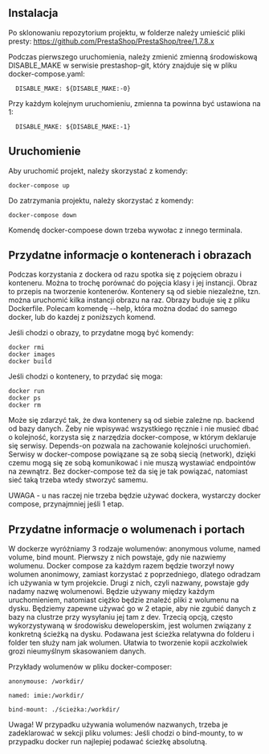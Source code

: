 Instalacja
--------

Po sklonowaniu repozytorium projektu, w folderze należy umieścić pliki presty:
https://github.com/PrestaShop/PrestaShop/tree/1.7.8.x

Podczas pierwszego uruchomienia, należy zmienić zmienną środowiskową DISABLE_MAKE w serwisie prestashop-git, który znajduje się w pliku docker-compose.yaml:

      DISABLE_MAKE: ${DISABLE_MAKE:-0}
Przy każdym kolejnym uruchomieniu, zmienna ta powinna być ustawiona na 1:

      DISABLE_MAKE: ${DISABLE_MAKE:-1}


Uruchomienie
--------

Aby uruchomić projekt, należy skorzystać z komendy:

    docker-compose up
Do zatrzymania projektu, należy skorzystać z komendy:

    docker-compose down

Komendę docker-compoese down trzeba wywołac z innego terminala.

Przydatne informacje o kontenerach i obrazach
--------

Podczas korzystania z dockera od razu spotka się z pojęciem obrazu i konteneru. Można to trochę porównać do pojęcia klasy i jej instancji. Obraz to przepis na tworzenie kontenerów. Kontenery są od siebie niezależne, tzn. można uruchomić kilka instancji obrazu na raz. Obrazy buduje się z pliku Dockerfile. Polecam komendę --help, która można dodać do samego docker, lub do kazdej z poniższych komend.

Jeśli chodzi o obrazy, to przydatne mogą być komendy:

    docker rmi
    docker images
    docker build
  
Jeśli chodzi o kontenery, to przydać się moga:

    docker run
    docker ps
    docker rm

Może się zdarzyć tak, że dwa kontenery są od siebie zależne np. backend od bazy danych. Żeby nie wpisywać wszystkiego ręcznie i nie musieć dbać o kolejność, korzysta się z narzędzia docker-compose, w którym deklaruje się serwisy. Depends-on pozwala na zachowanie kolejności uruchomień. Serwisy w docker-compose powiązane są ze sobą siecią (network), dzięki czemu mogą się ze sobą komunikować i nie muszą wystawiać endpointów na zewnątrz. Bez docker-compose też da się je tak powiązać, natomiast sieć taką trzeba wtedy stworzyć samemu.

UWAGA - u nas raczej nie trzeba będzie używać dockera, wystarczy docker compose, przynajmniej jeśli 1 etap.

Przydatne informacje o wolumenach i portach
--------

W dockerze wyróżniamy 3 rodzaje wolumenów: anonymous volume, named volume, bind mount.
Pierwszy z nich powstaje, gdy nie nazwiemy wolumenu. Docker compose za każdym razem będzie tworzył nowy wolumen anonimowy, zamiast korzystać z poprzedniego, dlatego odradzam ich używania w tym projekcie.
Drugi z nich, czyli nazwany, powstaje gdy nadamy nazwę wolumenowi. Będzie używany między każdym uruchomieniem, natomiast ciężko będzie znaleźć pliki z wolumenu na dysku. Będziemy zapewne używać go w 2 etapie, aby nie zgubić danych z bazy na clustrze przy wysyłaniu jej tam z dev.
Trzecią opcją, często wykorzystywaną w środowisku deweloperskim, jest wolumen związany z konkretną ścieżką na dysku. Podawana jest ścieżka relatywna do folderu i folder ten służy nam jak wolumen. Ułatwia to tworzenie kopii aczkolwiek grozi nieumyślnym skasowaniem danych.

Przykłady wolumenów w pliku docker-composer:

    anonymouse: /workdir/

    named: imie:/workdir/

    bind-mount: ./ścieżka:/workdir/

Uwaga! W przypadku używania wolumenów nazwanych, trzeba je zadeklarować w sekcji pliku volumes:
Jeśli chodzi o bind-mounty, to w przypadku docker run najlepiej podawać ścieżkę absolutną.

